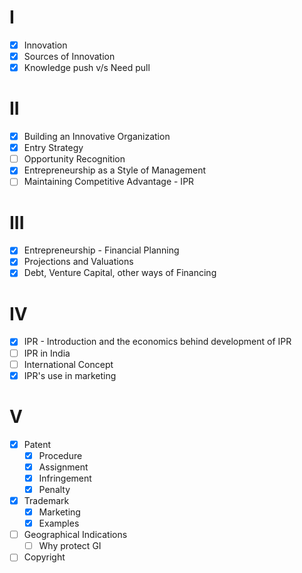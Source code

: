 # I
- [x] Innovation
- [x] Sources of Innovation
- [x] Knowledge push v/s Need pull
# II
- [x] Building an Innovative Organization
- [x] Entry Strategy
- [ ] Opportunity Recognition
- [x] Entrepreneurship as a Style of Management
- [ ] Maintaining Competitive Advantage - IPR
# III
- [x] Entrepreneurship - Financial Planning
- [x] Projections and Valuations
- [x] Debt, Venture Capital, other ways of Financing
# IV
- [x] IPR - Introduction and the economics behind development of IPR
- [ ] IPR in India
- [ ] International Concept
- [x] IPR's use in marketing
# V
- [x] Patent
	- [x] Procedure
	- [x] Assignment
	- [x] Infringement
	- [x] Penalty
- [x] Trademark
	- [x] Marketing
	- [x] Examples
- [ ] Geographical Indications
	- [ ] Why protect GI
- [ ] Copyright
